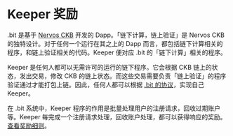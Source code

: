 # Keeper 奖励

.bit 是基于 [Nervos CKB](https://nervos.org) 开发的 Dapp。「链下计算，链上验证」是 Nervos CKB 的独特设计。对于任何一个运行在其之上的 Dapp 而言，都包括链下计算相关的程序，和链上验证相关的代码。Keeper 便对应 .bit 的「链下计算」相关的程序。



Keeper 是任何人都可以无需许可的运行的链下程序。它会根据 CKB 链上的状态，发出交易，修改 CKB 的链上状态。而这些交易需要负责「链上验证」的程序验证通过才能打包上链。因此，任何人都可以根据 [.bit 的协议](https://github.com/dotbitHQ/das-contracts)，实现自己 Keeper。



在 .bit 系统中，Keeper 程序的作用是批量处理用户的注册请求，回收过期账户等。Keeper 每完成一个注册请求处理，回收账户处理，都可以获得响应的奖励。[查看奖励细则](build-together.md)。


